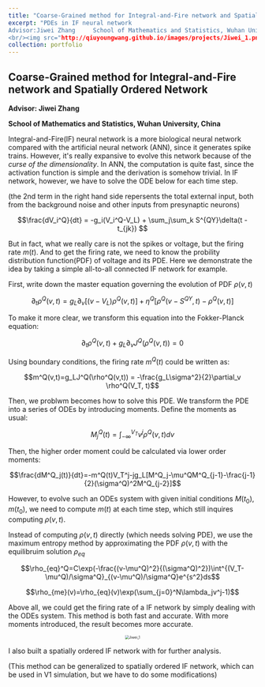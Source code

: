 ```yaml
---
title: "Coarse-Grained method for Integral-and-Fire network and Spatially Ordered Network"
excerpt: "PDEs in IF neural network 
Advisor:Jiwei Zhang		School of Mathematics and Statistics, Wuhan University, China
<br/><img src="http://qiuyoungwang.github.io/images/projects/Jiwei_1.png" style="zoom: 50%" >"
collection: portfolio
---
```



## Coarse-Grained method for Integral-and-Fire network and Spatially Ordered Network

**Advisor: Jiwei Zhang**

**School of Mathematics and Statistics, Wuhan University, China**

Integral-and-Fire(IF) neural network is a more biological neural network compared with the artificial neural network (ANN), since it generates spike trains. However, it's really expansive to evolve this network because of the *curse of the dimensionality*. In ANN, the computation is quite fast, since the activation function is simple and the derivation is somehow trivial. In IF network, however, we have to solve the ODE below for each time step.

(the 2nd term in the right hand side repersents the total external input, both from the background noise and other inputs from presynaptic neurons)

$$\frac{dV_i^Q}{dt} = -g_i(V_i^Q-V_L) + \sum_j\sum_k S^{QY}\delta(t - t_{jk}) $$

But in fact, what we really care is not the spikes or voltage, but the firing rate $m(t)$. And to get the firing rate, we need to  know the probility distribution function(PDF) of voltage and its PDE. Here we demonstrate the idea by taking a simple all-to-all connected IF network for example.

First, write down the master equation governing the evolution of PDF $\rho(v,t)$

$$\partial_t \rho^Q(v,t)=g_L\partial_v[(v-V_L)\rho^Q(v,t)]+\eta^Q[\rho^Q(v-S^{QY},t)-\rho^Q(v,t)]$$

To make it more clear, we transform this equation into the Fokker-Planck equation:

$$\partial_t \rho^Q(v,t)+g_L\partial_vJ^Q(\rho^Q(v,t))=0$$

Using boundary conditions, the firing rate $m^Q(t)$ could be written as:

$$m^Q(v,t)=g_LJ^Q(\rho^Q(v,t)) = -\frac{g_L\sigma^2}{2}\partial_v \rho^Q(V_T, t)$$

Then, we problwm becomes how to solve this PDE. We transform the PDE into a series of ODEs by introducing moments. Define the moments as usual:

$$M^Q_j(t)=\int^{V_T}_{-\infty}v^j\rho^Q(v,t)dv$$

Then, the higher order moment could be calculated via lower order moments:

$$\frac{dM^Q_j(t)}{dt}=-m^Q(t)V_T^j-jg_L[M^Q_j-\mu^QM^Q_{j-1}-\frac{j-1}{2}(\sigma^Q)^2M^Q_{j-2}]$$

However, to evolve such an ODEs system with given initial conditions $M(t_0),m(t_0)$, we need to compute $m(t)$ at each time step, which still inquires computing $\rho(v,t)$. 

Instead of computing $\rho(v,t)$ directly (which needs solving PDE), we use the maximum entropy method by approximating the PDF $\rho(v,t)$ with the equilibruim solution $\rho_{eq}$

$$\rho_{eq}^Q=C\exp(-\frac{(v-\mu^Q)^2}{(\sigma^Q)^2})\int^{(V_T-\mu^Q)/\sigma^Q}_{(v-\mu^Q)/\sigma^Q}e^{s^2}ds$$

$$\rho_{me}(v)=\rho_{eq}(v)\exp(\sum_{j=0}^N\lambda_jv^j-1)$$

Above all, we could get the firing rate of a IF network by simply dealing with the ODEs system. This method is both fast and accurate. With more moments introduced, the result becomes more accurate. 

<p><center><img src="http://qiuyoungwang.github.io/images/projects/Jiwei_1.png" alt="Jiwei_1" style="zoom: 50%" ></center></p>

I also built a spatially ordered IF network with for further analysis.

(This method can be generalized to spatially ordered IF network, which can be used in V1 simulation, but we have to do some modifications)